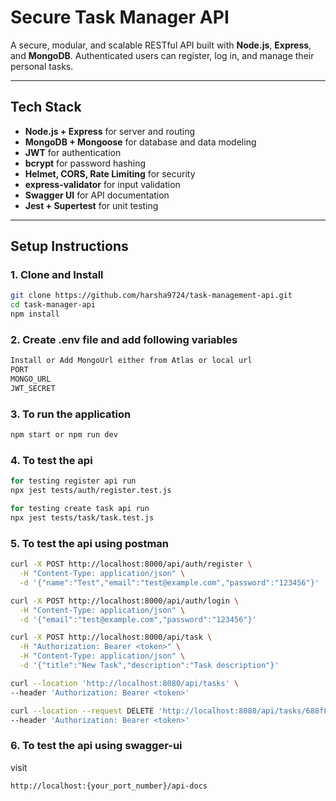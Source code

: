 #  Secure Task Manager API

A secure, modular, and scalable RESTful API built with **Node.js**, **Express**, and **MongoDB**. Authenticated users can register, log in, and manage their personal tasks.

---

##  Tech Stack

- **Node.js + Express** for server and routing
- **MongoDB + Mongoose** for database and data modeling
- **JWT** for authentication
- **bcrypt** for password hashing
- **Helmet, CORS, Rate Limiting** for security
- **express-validator** for input validation
- **Swagger UI** for API documentation
- **Jest + Supertest** for unit testing

---

##  Setup Instructions

### 1. Clone and Install

```bash
git clone https://github.com/harsha9724/task-management-api.git
cd task-manager-api
npm install
```
### 2. Create .env file and add following variables

```bash
Install or Add MongoUrl either from Atlas or local url
PORT
MONGO_URL
JWT_SECRET
```
### 3. To run the application
```bash
npm start or npm run dev
```
### 4. To test the api
```bash
for testing register api run
npx jest tests/auth/register.test.js

for testing create task api run
npx jest tests/task/task.test.js
```
### 5. To test the api using postman
```bash
curl -X POST http://localhost:8000/api/auth/register \
  -H "Content-Type: application/json" \
  -d '{"name":"Test","email":"test@example.com","password":"123456"}'
```

```bash
curl -X POST http://localhost:8000/api/auth/login \
  -H "Content-Type: application/json" \
  -d '{"email":"test@example.com","password":"123456"}'
```

```bash
curl -X POST http://localhost:8000/api/task \
  -H "Authorization: Bearer <token>" \
  -H "Content-Type: application/json" \
  -d '{"title":"New Task","description":"Task description"}'
```

```bash
curl --location 'http://localhost:8080/api/tasks' \
--header 'Authorization: Bearer <token>'
```

```bash
curl --location --request DELETE 'http://localhost:8080/api/tasks/688f8c5d26b479d9ee8ef662' \
--header 'Authorization: Bearer <token>'
```

### 6. To test the api using swagger-ui

visit 
```bash
http://localhost:{your_port_number}/api-docs
```
